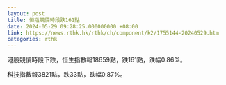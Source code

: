 ```yaml
---
layout: post
title: 恒指競價時段跌161點
date: 2024-05-29 09:28:25.000000000 +08:00
link: https://news.rthk.hk/rthk/ch/component/k2/1755144-20240529.htm
categories: rthk
---
```


港股競價時段下跌，恒生指數報18659點，跌161點，跌幅0.86%。

科技指數報3821點，跌33點，跌幅0.87%。
